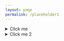 ```yaml
---
layout: page
permalink: /placeholder1
---
```




<details>
  <summary>Click me</summary>
  
  
  teste1
  
</details>



<details>
  <summary>Click me 2</summary>
  
  
  teste2
  
  [<img src="{{ site.baseurl }}/images/N1000L80rzero1.2r10.0rtheta0.1.png"  style="width: 400px;"/>]({{ site.baseurl }}/)
  
</details>
